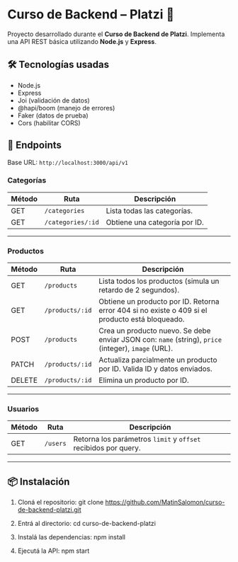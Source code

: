 # Curso de Backend – Platzi 🎯

Proyecto desarrollado durante el **Curso de Backend de Platzi**. Implementa una API REST básica utilizando **Node.js** y **Express**.

## 🛠️ Tecnologías usadas

- Node.js  
- Express  
- Joi (validación de datos)  
- @hapi/boom (manejo de errores)  
- Faker (datos de prueba)  
- Cors (habilitar CORS)

## 🚀 Endpoints

Base URL: `http://localhost:3000/api/v1`

### Categorías

| Método | Ruta                 | Descripción                        |
|--------|----------------------|----------------------------------|
| GET    | `/categories`        | Lista todas las categorías.       |
| GET    | `/categories/:id`    | Obtiene una categoría por ID.     |

---

### Productos

| Método | Ruta               | Descripción                                                                                           |
|--------|--------------------|-----------------------------------------------------------------------------------------------------|
| GET    | `/products`        | Lista todos los productos (simula un retardo de 2 segundos).                                        |
| GET    | `/products/:id`    | Obtiene un producto por ID. Retorna error 404 si no existe o 409 si el producto está bloqueado.     |
| POST   | `/products`        | Crea un producto nuevo. Se debe enviar JSON con: `name` (string), `price` (integer), `image` (URL).  |
| PATCH  | `/products/:id`    | Actualiza parcialmente un producto por ID. Valida ID y datos enviados.                              |
| DELETE | `/products/:id`    | Elimina un producto por ID.                                                                          |

---

### Usuarios

| Método | Ruta            | Descripción                                |
|--------|-----------------|--------------------------------------------|
| GET    | `/users`        | Retorna los parámetros `limit` y `offset` recibidos por query. |

---

## 📦 Instalación

1. Cloná el repositorio:
   git clone https://github.com/MatinSalomon/curso-de-backend-platzi.git
   
2. Entrá al directorio:
    cd curso-de-backend-platzi
3. Instalá las dependencias:
    npm install
3. Ejecutá la API:
    npm start


